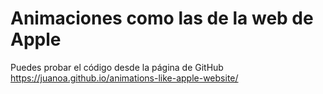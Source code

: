 # Animaciones como las de la web de Apple
Puedes probar el código desde la página de GitHub https://juanoa.github.io/animations-like-apple-website/
